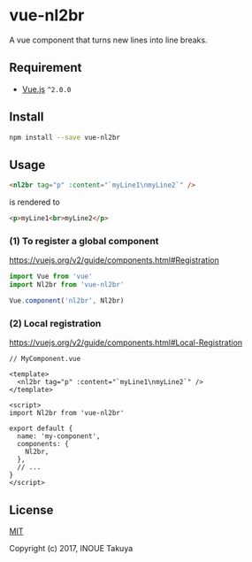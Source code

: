 # vue-nl2br

A vue component that turns new lines into line breaks.

## Requirement

* [Vue.js](https://github.com/vuejs/vue) `^2.0.0`

## Install

```sh
npm install --save vue-nl2br
```

## Usage

```html
<nl2br tag="p" :content="`myLine1\nmyLine2`" />
```

is rendered to

```html
<p>myLine1<br>myLine2</p>
```

### (1) To register a global component

https://vuejs.org/v2/guide/components.html#Registration

```js
import Vue from 'vue'
import Nl2br from 'vue-nl2br'

Vue.component('nl2br', Nl2br)
```

### (2) Local registration

https://vuejs.org/v2/guide/components.html#Local-Registration

```vue
// MyComponent.vue

<template>
  <nl2br tag="p" :content="`myLine1\nmyLine2`" />
</template>

<script>
import Nl2br from 'vue-nl2br'

export default {
  name: 'my-component',
  components: {
    Nl2br,
  },
  // ...
}
</script>
```

## License

[MIT](https://opensource.org/licenses/MIT)

Copyright (c) 2017, INOUE Takuya
